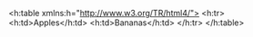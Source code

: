 <!--XML 命名空间属性被放置于元素的开始标签之中，并使用以下的语法:xmlns:namespace-prefix="namespaceURI"-->

<h:table xmlns:h="http://www.w3.org/TR/html4/">
    <h:tr>
        <h:td>Apples</h:td>
        <h:td>Bananas</h:td>
    </h:tr>
</h:table>




<!--为元素定义默认的命名空间可以让我们省去在所有的子元素中使用前缀的工作。xmlns="namespaceURI"-->

<!--<table xmlns="http://www.w3.org/TR/html4/">-->
<!--<tr>-->
<!--    <td>Apples</td>-->
<!--    <td>Bananas</td>-->
<!--</tr>-->
<!--</table>-->
<!---->


<!--XSL 样式表用于将 XML 文档转换为其他格式-->


